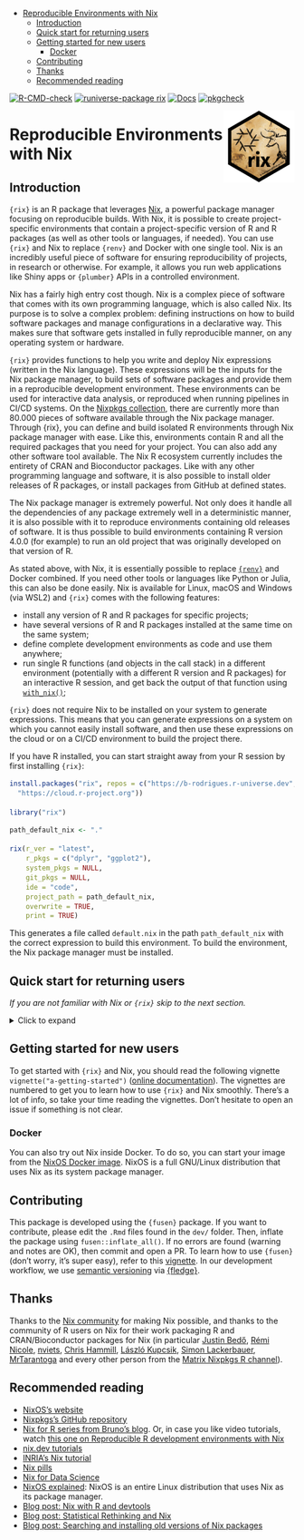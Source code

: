 
- [Reproducible Environments with
  Nix](#reproducible-environments-with-nix)
  - [Introduction](#introduction)
  - [Quick start for returning users](#quick-start-for-returning-users)
  - [Getting started for new users](#getting-started-for-new-users)
    - [Docker](#docker)
  - [Contributing](#contributing)
  - [Thanks](#thanks)
  - [Recommended reading](#recommended-reading)

<!-- badges: start -->

[![R-CMD-check](https://github.com/b-rodrigues/rix/actions/workflows/R-CMD-check.yaml/badge.svg)](https://github.com/b-rodrigues/rix/actions/workflows/R-CMD-check.yaml)
[![runiverse-package
rix](https://b-rodrigues.r-universe.dev/badges/rix?scale=1&color=pink&style=round)](https://b-rodrigues.r-universe.dev/rix)
[![Docs](https://img.shields.io/badge/docs-release-blue.svg)](https://b-rodrigues.github.io/rix)
[![pkgcheck](https://github.com/b-rodrigues/rix/workflows/pkgcheck/badge.svg)](https://github.com/b-rodrigues/rix/actions?query=workflow%3Apkgcheck)
<!-- badges: end -->

<!-- README.md is generated from README.Rmd. Please edit that file -->

<img src="man/figures/logo.png" align="right" style="width: 25%;"/>

# Reproducible Environments with Nix

## Introduction

`{rix}` is an R package that leverages [Nix](https://nixos.org/), a
powerful package manager focusing on reproducible builds. With Nix, it
is possible to create project-specific environments that contain a
project-specific version of R and R packages (as well as other tools or
languages, if needed). You can use `{rix}` and Nix to replace `{renv}`
and Docker with one single tool. Nix is an incredibly useful piece of
software for ensuring reproducibility of projects, in research or
otherwise. For example, it allows you run web applications like Shiny
apps or `{plumber}` APIs in a controlled environment.

Nix has a fairly high entry cost though. Nix is a complex piece of
software that comes with its own programming language, which is also
called Nix. Its purpose is to solve a complex problem: defining
instructions on how to build software packages and manage configurations
in a declarative way. This makes sure that software gets installed in
fully reproducible manner, on any operating system or hardware.

`{rix}` provides functions to help you write and deploy Nix expressions
(written in the Nix language). These expressions will be the inputs for
the Nix package manager, to build sets of software packages and provide
them in a reproducible development environment. These environments can
be used for interactive data analysis, or reproduced when running
pipelines in CI/CD systems. On the [Nixpkgs
collection](https://github.com/nixos/nixpkgs), there are currently more
than 80.000 pieces of software available through the Nix package
manager. Through {rix}, you can define and build isolated R environments
through Nix package manager with ease. Like this, environments contain R
and all the required packages that you need for your project. You can
also add any other software tool available. The Nix R ecosystem
currently includes the entirety of CRAN and Bioconductor packages. Like
with any other programming language and software, it is also possible to
install older releases of R packages, or install packages from GitHub at
defined states.

The Nix package manager is extremely powerful. Not only does it handle
all the dependencies of any package extremely well in a deterministic
manner, it is also possible with it to reproduce environments containing
old releases of software. It is thus possible to build environments
containing R version 4.0.0 (for example) to run an old project that was
originally developed on that version of R.

As stated above, with Nix, it is essentially possible to replace
[`{renv}`](https://rstudio.github.io/renv/) and Docker combined. If you
need other tools or languages like Python or Julia, this can also be
done easily. Nix is available for Linux, macOS and Windows (via WSL2)
and `{rix}` comes with the following features:

- install any version of R and R packages for specific projects;
- have several versions of R and R packages installed at the same time
  on the same system;
- define complete development environments as code and use them
  anywhere;
- run single R functions (and objects in the call stack) in a different
  environment (potentially with a different R version and R packages)
  for an interactive R session, and get back the output of that function
  using
  [`with_nix()`](https://b-rodrigues.github.io/rix/reference/with_nix.html);

`{rix}` does not require Nix to be installed on your system to generate
expressions. This means that you can generate expressions on a system on
which you cannot easily install software, and then use these expressions
on the cloud or on a CI/CD environment to build the project there.

If you have R installed, you can start straight away from your R session
by first installing `{rix}`:

``` r
install.packages("rix", repos = c("https://b-rodrigues.r-universe.dev",
  "https://cloud.r-project.org"))

library("rix")
```

``` r
path_default_nix <- "."

rix(r_ver = "latest",
    r_pkgs = c("dplyr", "ggplot2"),
    system_pkgs = NULL,
    git_pkgs = NULL,
    ide = "code",
    project_path = path_default_nix,
    overwrite = TRUE,
    print = TRUE)
```

This generates a file called `default.nix` in the path
`path_default_nix` with the correct expression to build this
environment. To build the environment, the Nix package manager must be
installed.

## Quick start for returning users

*If you are not familiar with Nix or `{rix}` skip to the next section.*

<details>
<summary>
Click to expand
</summary>

If you are already familiar with Nix and R, and simply want to get
started as quickly as possible, you can start by installing Nix using
the installer from [Determinate
Systems](https://determinate.systems/posts/determinate-nix-installer) a
company that provides services and tools built on Nix:

``` sh
curl --proto '=https' --tlsv1.2 -sSf \
    -L https://install.determinate.systems/nix | \
     sh -s -- install
```

You can check that everything works well by trying to build the Nix
expression that ships with `{rix}`. Nix expressions are typically saved
into files with the name `default.nix` or `shell.nix`. This expression
installs the latest version of R and `{rix}` in a separate, reproducible
environment:

``` r
file.copy(
  # default.nix is the file containing the Nix expression
  from = system.file("extdata", "default.nix", package = "rix"),
  to = ".", overwrite = TRUE
)

# nix_build() is a wrapper around the command line tool `nix-build`
nix_build(project_path = ".")
```

If everything worked well, you should see a file called `result` next to
`default.nix`. You can now enter this newly built development
environment by opening a terminal in that folder and typing `nix-shell`.
You should be immediately dropped into an interactive R session.

If you don’t have R installed, but have the Nix package manager
installed, you can run a temporary R session with R using this command
(it will build the same environment as the one above):

    nix-shell --expr "$(curl -sl https://raw.githubusercontent.com/b-rodrigues/rix/master/inst/extdata/default.nix)"

You can then create new development environment definitions, build them,
and start using them.
</details>

## Getting started for new users

To get started with `{rix}` and Nix, you should read the following
vignette `vignette("a-getting-started")` ([online
documentation](https://b-rodrigues.github.io/rix/articles/a-getting-started.html)).
The vignettes are numbered to get you to learn how to use `{rix}` and
Nix smoothly. There’s a lot of info, so take your time reading the
vignettes. Don’t hesitate to open an issue if something is not clear.

### Docker

You can also try out Nix inside Docker. To do so, you can start your
image from the [NixOS Docker
image](https://hub.docker.com/r/nixos/nix/). NixOS is a full GNU/Linux
distribution that uses Nix as its system package manager.

## Contributing

This package is developed using the `{fusen}` package. If you want to
contribute, please edit the `.Rmd` files found in the `dev/` folder.
Then, inflate the package using `fusen::inflate_all()`. If no errors are
found (warning and notes are OK), then commit and open a PR. To learn
how to use `{fusen}` (don’t worry, it’s super easy), refer to this
[vignette](https://thinkr-open.github.io/fusen/articles/How-to-use-fusen.html).
In our development workflow, we use [semantic
versioning](https://semver.org) via
[{fledge}](https://fledge.cynkra.com).

## Thanks

Thanks to the [Nix community](https://nixos.org/community/) for making
Nix possible, and thanks to the community of R users on Nix for their
work packaging R and CRAN/Bioconductor packages for Nix (in particular
[Justin Bedő](https://github.com/jbedo), [Rémi
Nicole](https://github.com/minijackson),
[nviets](https://github.com/nviets), [Chris
Hammill](https://github.com/cfhammill), [László
Kupcsik](https://github.com/Kupac), [Simon
Lackerbauer](https://github.com/ciil),
[MrTarantoga](https://github.com/MrTarantoga) and every other person
from the [Matrix Nixpkgs R channel](https://matrix.to/#/#r:nixos.org)).

## Recommended reading

- [NixOS’s website](https://nixos.org/)
- [Nixpkgs’s GitHub repository](https://github.com/NixOS/nixpkgs)
- [Nix for R series from Bruno’s
  blog](https://www.brodrigues.co/tags/nix/). Or, in case you like video
  tutorials, watch [this one on Reproducible R development environments
  with Nix](https://www.youtube.com/watch?v=c1LhgeTTxaI)
- [nix.dev
  tutorials](https://nix.dev/tutorials/first-steps/towards-reproducibility-pinning-nixpkgs#pinning-nixpkgs)
- [INRIA’s Nix
  tutorial](https://nix-tutorial.gitlabpages.inria.fr/nix-tutorial/installation.html)
- [Nix pills](https://nixos.org/guides/nix-pills/)
- [Nix for Data
  Science](https://github.com/nix-community/nix-data-science)
- [NixOS explained](https://christitus.com/nixos-explained/): NixOS is
  an entire Linux distribution that uses Nix as its package manager.
- [Blog post: Nix with R and
  devtools](https://rgoswami.me/posts/nix-r-devtools/)
- [Blog post: Statistical Rethinking and
  Nix](https://rgoswami.me/posts/rethinking-r-nix/)
- [Blog post: Searching and installing old versions of Nix
  packages](https://lazamar.github.io/download-specific-package-version-with-nix/)
